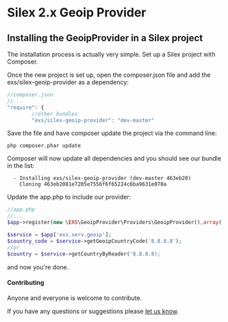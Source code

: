 Silex 2.x Geoip Provider
==========================

## Installing the GeoipProvider in a Silex project
The installation process is actually very simple.  Set up a Silex project with Composer.

Once the new project is set up, open the composer.json file and add the exs/silex-geoip-provider as a dependency:
``` js
//composer.json
//...
"require": {
        //other bundles
        "exs/silex-geoip-provider": "dev-master"
```

Save the file and have composer update the project via the command line:
``` shell
php composer.phar update
```
Composer will now update all dependencies and you should see our bundle in the list:
``` shell
  - Installing exs/silex-geoip-provider (dev-master 463eb20)
    Cloning 463eb2081e7205e7556f6f65224c6ba9631e070a
```

Update the app.php to include our provider:
``` php
//app.php
//...
$app->register(new \EXS\GeoipProvider\Providers\GeoipProvider(),array('maxmind.database.file'=>'/path/to/your/file/GeoIPCity.dat'));

$service = $app['exs.serv.geoip'];
$country_code = $service->getGeoipCountryCode('8.8.8.8');
//or
$country = $service->getCountryByReader('8.8.8.8);
```
and now you're done.

#### Contributing ####
Anyone and everyone is welcome to contribute.

If you have any questions or suggestions please [let us know][1].

[1]: http://www.ex-situ.com/